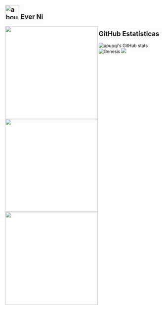 ## <img width="45" alt="about" src="https://raw.github.com/elizarov/elizarov/master/about.png"> Ever Ni

<img align="left" width="300" src="https://s2.loli.net/2022/01/17/esUDIrbXJ7h5tpL.gif" />
<img align="left" width="300" src="https://s2.loli.net/2022/01/17/ARfK5mGo6tV2uXz.gif" />
<img align="left" width="300" src="https://s2.loli.net/2022/01/17/XyNROa3nhZEBp5u.gif" />

## **GitHub Estatísticas**

![upupqi's GitHub stats](https://github-readme-stats.vercel.app/api?username=upupqi&theme=radical&show_icons=true) ![Genesis](https://github-readme-stats.vercel.app/api/top-langs/?username=upupqi&hide=html,javascript&layout=compact&theme=radical)
![](https://github-profile-summary-cards.vercel.app/api/cards/profile-details?username=upupqi&theme=monokai)

